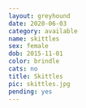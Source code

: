 ```yaml
---
layout: greyhound
date: 2020-06-03
category: available
name: skittles
sex: female
dob: 2015-11-01
color: brindle
cats: no
title: Skittles
pic: skittles.jpg
pending: yes
---
```


